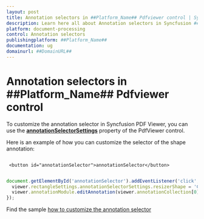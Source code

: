 ```yaml
---
layout: post
title: Annotation selectors in ##Platform_Name## Pdfviewer control | Syncfusion
description: Learn here all about Annotation selectors in Syncfusion ##Platform_Name## Pdfviewer control of Syncfusion Essential JS 2 and more.
platform: document-processing
control: Annotation selectors
publishingplatform: ##Platform_Name##
documentation: ug
domainurl: ##DomainURL##
---
```


# Annotation selectors in ##Platform_Name## Pdfviewer control

To customize the annotation selector in Syncfusion PDF Viewer, you can use the [**annotationSelectorSettings**](https://ej2.syncfusion.com/documentation/api/pdfviewer/#annotationselectorsettings) property of the PdfViewer control.

Here is an example of how you can customize the selector of the shape annotation:

```

 <button id="annotationSelector">annotationSelector</button>

```

```ts

document.getElementById('annotationSelector').addEventListener('click', () => {
  viewer.rectangleSettings.annotationSelectorSettings.resizerShape = 'Circle';
  viewer.annotationModule.editAnnotation(viewer.annotationCollection[0]);
});

```

Find the sample [how to customize the annotation selector](https://stackblitz.com/edit/typescript-u7xjdv?file=index.ts)